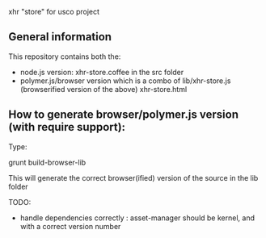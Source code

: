 xhr "store" for usco project

General information
-------------------
This repository contains both the:
- node.js version:
xhr-store.coffee in the src folder
- polymer.js/browser version which is a combo of
lib/xhr-store.js (browserified version of the above)
xhr-store.html


How to generate browser/polymer.js version (with require support):
------------------------------------------------------------------
Type: 

  grunt build-browser-lib

This will generate the correct browser(ified) version of the source in the lib folder

TODO: 
 - handle dependencies correctly : asset-manager should be kernel, and with a correct version number
